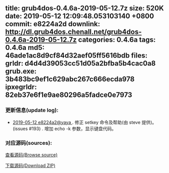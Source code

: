 title: grub4dos-0.4.6a-2019-05-12.7z
size: 520K
date: 2019-05-12 12:09:48.053103140 +0800
commit: e8224a2d
downlink: http://dl.grub4dos.chenall.net/grub4dos-0.4.6a-2019-05-12.7z
categories: 0.4.6a
tags: 0.4.6a
md5: 46ade1ac8d9cf84d32aef05ff5616bdb
files:
  grldr: d4d4d39053cc51d05a2bfba5b4cac0a8
  grub.exe: 3b483bc9ef1c629abc267c666ecda978
  ipxegrldr: 82eb37e6f1e9ae80296a5fadce0e7973
---

### 更新信息(update log):
  * [2019-05-12 e8224a2@yaya ](https://github.com/chenall/grub4dos/commit/e8224a2d20760139ffaeafa07838e2c3c54de783)     ﻿. 修正 setkey 命令及帮助(由 steve 提供)。(issues #193)
      . 增加 echo -k 参数，显示键盘代码。


### 对应源码(sources):
  [查看源码(Browse source)](https://github.com/chenall/grub4dos/tree/e8224a2d20760139ffaeafa07838e2c3c54de783)

  [下载源码(Download ZIP)](https://github.com/chenall/grub4dos/archive/e8224a2d20760139ffaeafa07838e2c3c54de783.zip)
